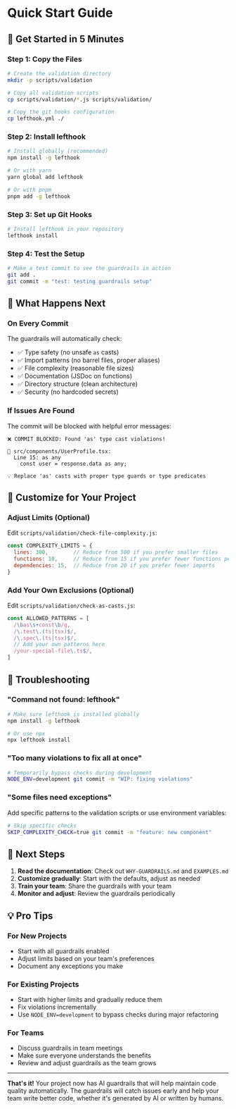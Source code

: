 # Quick Start Guide

## 🚀 Get Started in 5 Minutes

### Step 1: Copy the Files
```bash
# Create the validation directory
mkdir -p scripts/validation

# Copy all validation scripts
cp scripts/validation/*.js scripts/validation/

# Copy the git hooks configuration
cp lefthook.yml ./
```

### Step 2: Install lefthook
```bash
# Install globally (recommended)
npm install -g lefthook

# Or with yarn
yarn global add lefthook

# Or with pnpm
pnpm add -g lefthook
```

### Step 3: Set up Git Hooks
```bash
# Install lefthook in your repository
lefthook install
```

### Step 4: Test the Setup
```bash
# Make a test commit to see the guardrails in action
git add .
git commit -m "test: testing guardrails setup"
```

## 🎯 What Happens Next

### On Every Commit
The guardrails will automatically check:
- ✅ Type safety (no unsafe `as` casts)
- ✅ Import patterns (no barrel files, proper aliases)
- ✅ File complexity (reasonable file sizes)
- ✅ Documentation (JSDoc on functions)
- ✅ Directory structure (clean architecture)
- ✅ Security (no hardcoded secrets)

### If Issues Are Found
The commit will be blocked with helpful error messages:
```
❌ COMMIT BLOCKED: Found 'as' type cast violations!

📁 src/components/UserProfile.tsx:
  Line 15: as any
    const user = response.data as any;

💡 Replace 'as' casts with proper type guards or type predicates
```

## 🔧 Customize for Your Project

### Adjust Limits (Optional)
Edit `scripts/validation/check-file-complexity.js`:
```javascript
const COMPLEXITY_LIMITS = {
  lines: 300,        // Reduce from 500 if you prefer smaller files
  functions: 10,     // Reduce from 15 if you prefer fewer functions per file
  dependencies: 15,  // Reduce from 20 if you prefer fewer imports
}
```

### Add Your Own Exclusions (Optional)
Edit `scripts/validation/check-as-casts.js`:
```javascript
const ALLOWED_PATTERNS = [
  /\bas\s+const\b/g,
  /\.test\.(ts|tsx)$/,
  /\.spec\.(ts|tsx)$/,
  // Add your own patterns here
  /your-special-file\.ts$/,
]
```

## 🚨 Troubleshooting

### "Command not found: lefthook"
```bash
# Make sure lefthook is installed globally
npm install -g lefthook

# Or use npx
npx lefthook install
```

### "Too many violations to fix all at once"
```bash
# Temporarily bypass checks during development
NODE_ENV=development git commit -m "WIP: fixing violations"
```

### "Some files need exceptions"
Add specific patterns to the validation scripts or use environment variables:
```bash
# Skip specific checks
SKIP_COMPLEXITY_CHECK=true git commit -m "feature: new component"
```

## 🎯 Next Steps

1. **Read the documentation**: Check out `WHY-GUARDRAILS.md` and `EXAMPLES.md`
2. **Customize gradually**: Start with the defaults, adjust as needed
3. **Train your team**: Share the guardrails with your team
4. **Monitor and adjust**: Review the guardrails periodically

## 💡 Pro Tips

### For New Projects
- Start with all guardrails enabled
- Adjust limits based on your team's preferences
- Document any exceptions you make

### For Existing Projects
- Start with higher limits and gradually reduce them
- Fix violations incrementally
- Use `NODE_ENV=development` to bypass checks during major refactoring

### For Teams
- Discuss guardrails in team meetings
- Make sure everyone understands the benefits
- Review and adjust guardrails as the team grows

---

**That's it!** Your project now has AI guardrails that will help maintain code quality automatically. The guardrails will catch issues early and help your team write better code, whether it's generated by AI or written by humans.
